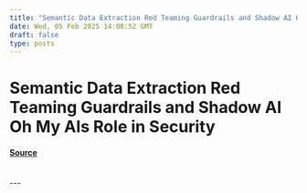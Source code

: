 ```yaml
---
title: "Semantic Data Extraction Red Teaming Guardrails and Shadow AI Oh My AIs Role in Security"
date: Wed, 05 Feb 2025 14:08:52 GMT
draft: false
type: posts
---
```

# Semantic Data Extraction Red Teaming Guardrails and Shadow AI Oh My AIs Role in Security









#### [Source](https://hackernoon.com/generative-ais-double-edged-sword-unlocking-potential-while-mitigating-risks?source=rss)

<br/>
---
